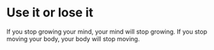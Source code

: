 # Use it or lose it

If you stop growing your mind, your mind will stop growing. If you stop moving your body, your body will stop moving.
